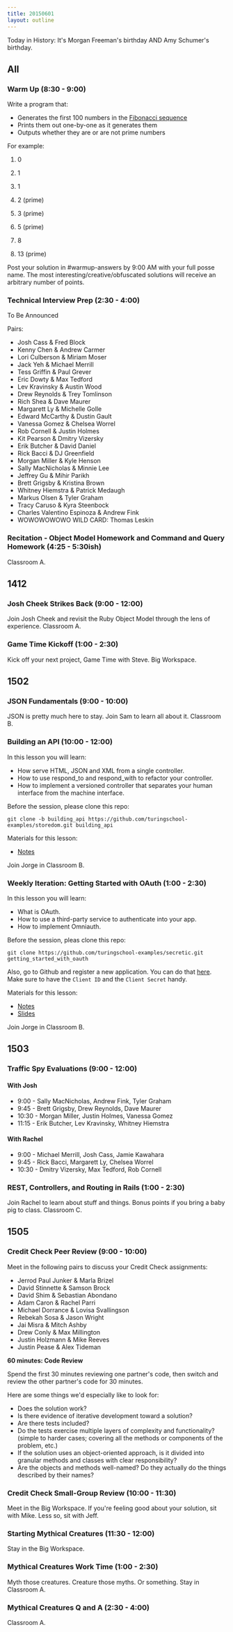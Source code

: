 ```yaml
---
title: 20150601
layout: outline
---
```


Today in History: It's Morgan Freeman's birthday AND Amy Schumer's birthday.

## All

### Warm Up (8:30 - 9:00)

Write a program that:

* Generates the first 100 numbers in the [Fibonacci sequence](http://en.wikipedia.org/wiki/Fibonacci_number)
* Prints them out one-by-one as it generates them
* Outputs whether they are or are not prime numbers

For example:


1. 0

2. 1

3. 1

4. 2 (prime)

5. 3 (prime)

6. 5 (prime)

7. 8

8. 13 (prime)


Post your solution in #warmup-answers by 9:00 AM with your full posse name.
The most interesting/creative/obfuscated solutions will receive an arbitrary number of points.


### Technical Interview Prep (2:30 - 4:00)

To Be Announced

Pairs:

* Josh Cass & Fred Block
* Kenny Chen & Andrew Carmer
* Lori Culberson & Miriam Moser
* Jack Yeh & Michael Merrill
* Tess Griffin & Paul Grever
* Eric Dowty & Max Tedford
* Lev Kravinsky & Austin Wood
* Drew Reynolds & Trey Tomlinson
* Rich Shea & Dave Maurer
* Margarett Ly & Michelle Golle
* Edward McCarthy & Dustin Gault  
* Vanessa Gomez & Chelsea Worrel
* Rob Cornell & Justin Holmes
* Kit Pearson & Dmitry Vizersky
* Erik Butcher & David Daniel
* Rick Bacci & DJ Greenfield
* Morgan Miller & Kyle Henson
* Sally MacNicholas & Minnie Lee
* Jeffrey Gu & Mihir Parikh
* Brett Grigsby & Kristina Brown
* Whitney Hiemstra & Patrick Medaugh
* Markus Olsen & Tyler Graham  
* Tracy Caruso & Kyra Steenbock
* Charles Valentino Espinoza & Andrew Fink
* WOWOWOWOWO WILD CARD: Thomas Leskin

### Recitation - Object Model Homework and Command and Query Homework (4:25 - 5:30ish)

Classroom A.


## 1412

### Josh Cheek Strikes Back (9:00 - 12:00)

Join Josh Cheek and revisit the Ruby Object Model through the lens of experience. Classroom A.

### Game Time Kickoff (1:00 - 2:30)

Kick off your next project, Game Time with Steve. Big Workspace.


## 1502

### JSON Fundamentals (9:00 - 10:00)

JSON is pretty much here to stay. Join Sam to learn all about it. Classroom B.

### Building an API (10:00 - 12:00)

In this lesson you will learn:

* How serve HTML, JSON and XML from a single controller.
* How to use respond_to and respond_with to refactor your controller.
* How to implement a versioned controller that separates your human interface from the machine interface.

Before the session, please clone this repo:

```
git clone -b building_api https://github.com/turingschool-examples/storedom.git building_api
```

Materials for this lesson:

* [Notes](https://www.dropbox.com/s/af4gkrwov55fl1e/Turing%20-%20Building%20an%20API%20%28Notes%29.pages?dl=0)

Join Jorge in Classroom B.

### Weekly Iteration: Getting Started with OAuth (1:00 - 2:30)

In this lesson you will learn:

* What is OAuth.
* How to use a third-party service to authenticate into your app.
* How to implement Omniauth.

Before the session, pleas clone this repo:

```
git clone https://github.com/turingschool-examples/secretic.git getting_started_with_oauth
```

Also, go to Github and register a new application. You can do that [here](https://github.com/settings/developers). Make sure to have the `Client ID` and the `Client Secret` handy.

Materials for this lesson:

* [Notes](https://www.dropbox.com/s/4nytlnvraszd761/Turing%20-%20Getting%20Started%20with%20OAuth%20%28Notes%29.pages?dl=0)
* [Slides](https://www.dropbox.com/s/byn8y2rqkp9nhy8/Turing%20-%20Getting%20Started%20with%20OAuth.key?dl=0)

Join Jorge in Classroom B.

## 1503

### Traffic Spy Evaluations (9:00 - 12:00)

#### With Josh

* 9:00 - Sally MacNicholas, Andrew Fink, Tyler Graham
* 9:45 - Brett Grigsby, Drew Reynolds, Dave Maurer
* 10:30 - Morgan Miller, Justin Holmes, Vanessa Gomez
* 11:15 - Erik Butcher, Lev Kravinsky, Whitney Hiemstra

#### With Rachel

* 9:00 - Michael Merrill, Josh Cass, Jamie Kawahara
* 9:45 - Rick Bacci, Margarett Ly, Chelsea Worrel
* 10:30 - Dmitry Vizersky, Max Tedford, Rob Cornell

### REST, Controllers, and Routing in Rails (1:00 - 2:30)

Join Rachel to learn about stuff and things. Bonus points if you bring a baby pig to class. Classroom C.


## 1505

### Credit Check Peer Review (9:00 - 10:00)

Meet in the following pairs to discuss your Credit Check assignments:

* Jerrod Paul Junker & Marla Brizel
* David Stinnette & Samson Brock
* David Shim & Sebastian Abondano
* Adam Caron & Rachel Parri
* Michael Dorrance & Lovisa Svallingson
* Rebekah Sosa & Jason Wright
* Jai Misra & Mitch Ashby
* Drew Conly & Max Millington
* Justin Holzmann & Mike Reeves
* Justin Pease & Alex Tideman

__60 minutes: Code Review__

Spend the first 30 minutes reviewing one partner's code, then switch and
review the other partner's code for 30 minutes.

Here are some things we'd especially like to look for:

* Does the solution work?
* Is there evidence of iterative development toward a solution?
* Are there tests included?
* Do the tests exercise multiple layers of complexity and functionality?
(simple to harder cases; covering all the methods or components of the
problem, etc.)
* If the solution uses an object-oriented approach, is it divided into
granular methods and classes with clear responsibility?
* Are the objects and methods well-named? Do they actually do the things
described by their names?

### Credit Check Small-Group Review (10:00 - 11:30)

Meet in the Big Workspace. If you're feeling good about your solution, sit with Mike. Less so, sit with Jeff.

### Starting Mythical Creatures (11:30 - 12:00)

Stay in the Big Workspace.

### Mythical Creatures Work Time (1:00 - 2:30)

Myth those creatures. Creature those myths. Or something. Stay in Classroom A.

### Mythical Creatures Q and A (2:30 - 4:00)

Classroom A.
